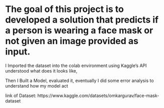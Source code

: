 # The goal of this project is to developed a solution that predicts if a person is wearing a face mask or not given an image provided as input.
I Imported the dataset into the colab environment using Kaggle’s API
understood what does it looks like, </p> Then I Built a Model, evaluated it, eventually I did some error analysis to understand how my model act
</p>link of Dataset: https://www.kaggle.com/datasets/omkargurav/face-mask-dataset
